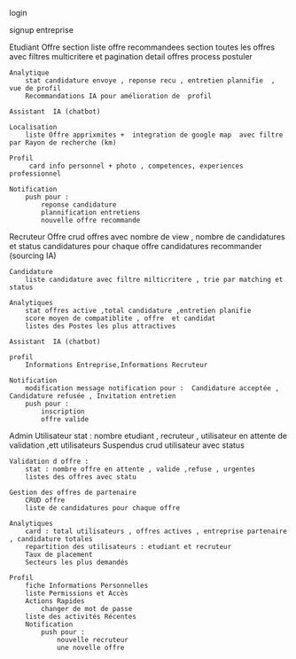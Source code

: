 login 

signup entreprise 


Etudiant 
    Offre 
        section liste offre recommandees
        section toutes les offres avec filtres multicritere et pagination 
        detail offres 
        process postuler

    Analytique
        stat candidature envoye , reponse recu , entretien plannifie  , vue de profil 
        Recommandations IA pour amélioration de  profil 

    Assistant  IA (chatbot) 

    Localisation 
        liste Offre apprixmites +  integration de google map  avec filtre par Rayon de recherche (km)

    Profil
         card info personnel + photo , competences, experiences professionnel

    Notification
        push pour :
            reponse candidature
            plannification entretiens 
            nouvelle offre recommande  

Recruteur 
    Offre
        crud offres avec nombre de view , nombre de candidatures  et status
        candidatures pour chaque offre 
        candidatures recommander (sourcing IA) 

    Candidature
        liste candidature avec filtre milticritere , trie par matching et status

    Analytiques 
        stat offres active ,total candidature ,entretien planifie 
        score moyen de compatiblite , offre  et candidat
        listes des Postes les plus attractives

    Assistant  IA (chatbot) 

    profil 
        Informations Entreprise,Informations Recruteur 

    Notification 
        modification message notification pour :  Candidature acceptée , Candidature refusée , Invitation entretien
        push pour :
            inscription 
            offre valide


Admin
    Utilisateur 
        stat : nombre etudiant , recruteur , utilisateur en attente de validation ,ett utilisateurs Suspendus
        crud utilisateur avec status
    
    Validation d offre :
        stat : nombre offre en attente , valide ,refuse , urgentes
        listes des offres avec statu    

    Gestion des offres de partenaire
        CRUD offre
        liste de candidatures pour chaque offre
    
    Analytiques
        card : total utilisateurs , offres actives , entreprise partenaire , candidature totales
        repartition des utilisateurs : etudiant et recruteur 
        Taux de placement
        Secteurs les plus demandés

    Profil 
        fiche Informations Personnelles 
        liste Permissions et Accès
        Actions Rapides 
            changer de mot de passe 
        liste des activités Récentes
        Notification 
            push pour :
                nouvelle recruteur
                une novelle offre 

